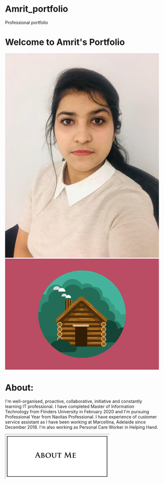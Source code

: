 # Amrit_portfolio
Professional portfolio

# Welcome to Amrit's Portfolio

![](Images/WhatsApp%20Image%202020-11-29%20at%205.15.08%20PM.jpeg)
![](/Images/cabin.png)



# About:
I'm well-organised, proactive, collaborative, initiative and constantly learning IT professional. I have completed Master of Information Technology from Flinders University in February 2020 and I'm pursuing Professional Year from Navitas Professional.
I have experience of customer service assistant as I have been working at Marcellina, Adelaide since December 2018. I'm also working as Personal Care Worker in Helping Hand.

![About me](/Images/about%20me.png)

